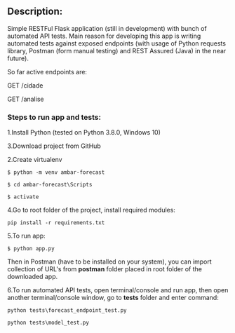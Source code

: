 ## Description:
Simple RESTFul Flask application (still in development) with bunch of automated API tests. Main reason for developing this app is writing automated tests against exposed endpoints (with usage of Python requests library, Postman (form manual testing) and REST Assured (Java) in the near future).

So far active endpoints are:

GET /cidade

GET /analise



### Steps to run app and tests:

1.Install Python (tested on Python 3.8.0, Windows 10)

3.Download project from GitHub

2.Create virtualenv

```
$ python -m venv ambar-forecast
```

```
$ cd ambar-forecast\Scripts
```

```
$ activate
```

4.Go to root folder of the project, install required modules:
    
```
pip install -r requirements.txt
```

5.To run app:

```
$ python app.py
```

Then in Postman (have to be installed on your system), you can import collection of URL's from __postman__ folder placed in root folder of the downloaded app.

6.To run automated API tests, open terminal/console and run app, then open another terminal/console window, go to __tests__ folder and enter command:

```
python tests\forecast_endpoint_test.py
```
```
python tests\model_test.py
```
